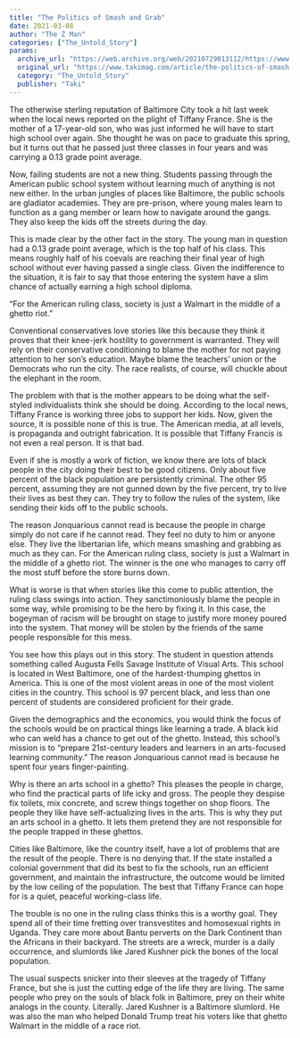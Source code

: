 ```yaml
---
title: "The Politics of Smash and Grab"
date: 2021-03-08
author: "The Z Man"
categories: ["The_Untold_Story"]
params:
  archive_url: "https://web.archive.org/web/20210729013112/https://www.takimag.com/article/the-politics-of-smash-and-grab/"
  original_url: "https://www.takimag.com/article/the-politics-of-smash-and-grab/"
  category: "The_Untold_Story"
  publisher: "Taki"
---
```


The otherwise sterling reputation of Baltimore City took a hit last week when the local news reported on the plight of Tiffany France. She is the mother of a 17-year-old son, who was just informed he will have to start high school over again. She thought he was on pace to graduate this spring, but it turns out that he passed just three classes in four years and was carrying a 0.13 grade point average.

Now, failing students are not a new thing. Students passing through the American public school system without learning much of anything is not new either. In the urban jungles of places like Baltimore, the public schools are gladiator academies. They are pre-prison, where young males learn to function as a gang member or learn how to navigate around the gangs. They also keep the kids off the streets during the day.

This is made clear by the other fact in the story. The young man in question had a 0.13 grade point average, which is the top half of his class. This means roughly half of his coevals are reaching their final year of high school without ever having passed a single class. Given the indifference to the situation, it is fair to say that those entering the system have a slim chance of actually earning a high school diploma.

“For the American ruling class, society is just a Walmart in the middle of a ghetto riot.”

Conventional conservatives love stories like this because they think it proves that their knee-jerk hostility to government is warranted. They will rely on their conservative conditioning to blame the mother for not paying attention to her son’s education. Maybe blame the teachers’ union or the Democrats who run the city. The race realists, of course, will chuckle about the elephant in the room.

The problem with that is the mother appears to be doing what the self-styled individualists think she should be doing. According to the local news, Tiffany France is working three jobs to support her kids. Now, given the source, it is possible none of this is true. The American media, at all levels, is propaganda and outright fabrication. It is possible that Tiffany Francis is not even a real person. It is that bad.

Even if she is mostly a work of fiction, we know there are lots of black people in the city doing their best to be good citizens. Only about five percent of the black population are persistently criminal. The other 95 percent, assuming they are not gunned down by the five percent, try to live their lives as best they can. They try to follow the rules of the system, like sending their kids off to the public schools.

The reason Jonquarious cannot read is because the people in charge simply do not care if he cannot read. They feel no duty to him or anyone else. They live the libertarian life, which means smashing and grabbing as much as they can. For the American ruling class, society is just a Walmart in the middle of a ghetto riot. The winner is the one who manages to carry off the most stuff before the store burns down.

What is worse is that when stories like this come to public attention, the ruling class swings into action. They sanctimoniously blame the people in some way, while promising to be the hero by fixing it. In this case, the bogeyman of racism will be brought on stage to justify more money poured into the system. That money will be stolen by the friends of the same people responsible for this mess.

You see how this plays out in this story. The student in question attends something called Augusta Fells Savage Institute of Visual Arts. This school is located in West Baltimore, one of the hardest-thumping ghettos in America. This is one of the most violent areas in one of the most violent cities in the country. This school is 97 percent black, and less than one percent of students are considered proficient for their grade.

Given the demographics and the economics, you would think the focus of the schools would be on practical things like learning a trade. A black kid who can weld has a chance to get out of the ghetto. Instead, this school’s mission is to “prepare 21st-century leaders and learners in an arts-focused learning community.” The reason Jonquarious cannot read is because he spent four years finger-painting.

Why is there an arts school in a ghetto? This pleases the people in charge, who find the practical parts of life icky and gross. The people they despise fix toilets, mix concrete, and screw things together on shop floors. The people they like have self-actualizing lives in the arts. This is why they put an arts school in a ghetto. It lets them pretend they are not responsible for the people trapped in these ghettos.

Cities like Baltimore, like the country itself, have a lot of problems that are the result of the people. There is no denying that. If the state installed a colonial government that did its best to fix the schools, run an efficient government, and maintain the infrastructure, the outcome would be limited by the low ceiling of the population. The best that Tiffany France can hope for is a quiet, peaceful working-class life.

The trouble is no one in the ruling class thinks this is a worthy goal. They spend all of their time fretting over transvestites and homosexual rights in Uganda. They care more about Bantu perverts on the Dark Continent than the Africans in their backyard. The streets are a wreck, murder is a daily occurrence, and slumlords like Jared Kushner pick the bones of the local population.

The usual suspects snicker into their sleeves at the tragedy of Tiffany France, but she is just the cutting edge of the life they are living. The same people who prey on the souls of black folk in Baltimore, prey on their white analogs in the county. Literally. Jared Kushner is a Baltimore slumlord. He was also the man who helped Donald Trump treat his voters like that ghetto Walmart in the middle of a race riot.
